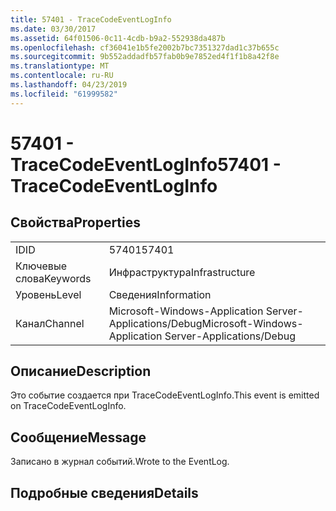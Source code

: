 ```yaml
---
title: 57401 - TraceCodeEventLogInfo
ms.date: 03/30/2017
ms.assetid: 64f01506-0c11-4cdb-b9a2-552938da487b
ms.openlocfilehash: cf36041e1b5fe2002b7bc7351327dad1c37b655c
ms.sourcegitcommit: 9b552addadfb57fab0b9e7852ed4f1f1b8a42f8e
ms.translationtype: MT
ms.contentlocale: ru-RU
ms.lasthandoff: 04/23/2019
ms.locfileid: "61999582"
---
```

# <a name="57401---tracecodeeventloginfo"></a><span data-ttu-id="16369-102">57401 - TraceCodeEventLogInfo</span><span class="sxs-lookup"><span data-stu-id="16369-102">57401 - TraceCodeEventLogInfo</span></span>
## <a name="properties"></a><span data-ttu-id="16369-103">Свойства</span><span class="sxs-lookup"><span data-stu-id="16369-103">Properties</span></span>  
  
|||  
|-|-|  
|<span data-ttu-id="16369-104">ID</span><span class="sxs-lookup"><span data-stu-id="16369-104">ID</span></span>|<span data-ttu-id="16369-105">57401</span><span class="sxs-lookup"><span data-stu-id="16369-105">57401</span></span>|  
|<span data-ttu-id="16369-106">Ключевые слова</span><span class="sxs-lookup"><span data-stu-id="16369-106">Keywords</span></span>|<span data-ttu-id="16369-107">Инфраструктура</span><span class="sxs-lookup"><span data-stu-id="16369-107">Infrastructure</span></span>|  
|<span data-ttu-id="16369-108">Уровень</span><span class="sxs-lookup"><span data-stu-id="16369-108">Level</span></span>|<span data-ttu-id="16369-109">Сведения</span><span class="sxs-lookup"><span data-stu-id="16369-109">Information</span></span>|  
|<span data-ttu-id="16369-110">Канал</span><span class="sxs-lookup"><span data-stu-id="16369-110">Channel</span></span>|<span data-ttu-id="16369-111">Microsoft-Windows-Application Server-Applications/Debug</span><span class="sxs-lookup"><span data-stu-id="16369-111">Microsoft-Windows-Application Server-Applications/Debug</span></span>|  
  
## <a name="description"></a><span data-ttu-id="16369-112">Описание</span><span class="sxs-lookup"><span data-stu-id="16369-112">Description</span></span>  
 <span data-ttu-id="16369-113">Это событие создается при TraceCodeEventLogInfo.</span><span class="sxs-lookup"><span data-stu-id="16369-113">This event is emitted on TraceCodeEventLogInfo.</span></span>  
  
## <a name="message"></a><span data-ttu-id="16369-114">Сообщение</span><span class="sxs-lookup"><span data-stu-id="16369-114">Message</span></span>  
 <span data-ttu-id="16369-115">Записано в журнал событий.</span><span class="sxs-lookup"><span data-stu-id="16369-115">Wrote to the EventLog.</span></span>  
  
## <a name="details"></a><span data-ttu-id="16369-116">Подробные сведения</span><span class="sxs-lookup"><span data-stu-id="16369-116">Details</span></span>
